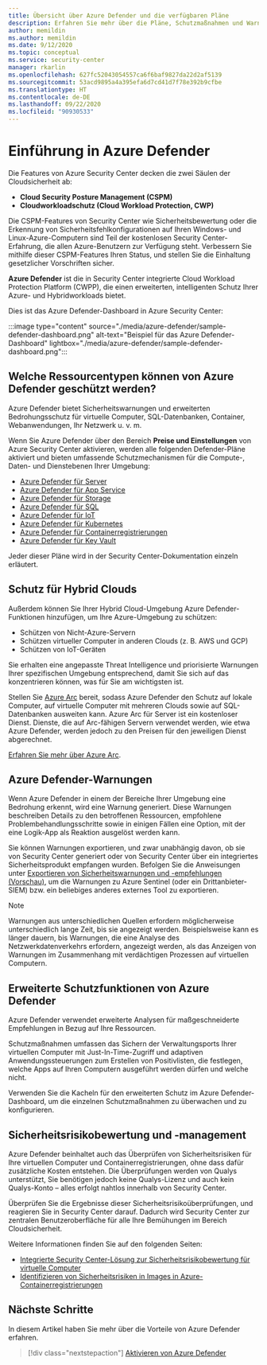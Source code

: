 ```yaml
---
title: Übersicht über Azure Defender und die verfügbaren Pläne
description: Erfahren Sie mehr über die Pläne, Schutzmaßnahmen und Warnungen von Azure Defender. Aktivieren Sie anschließend Azure Defender für Ihre Abonnements.
author: memildin
ms.author: memildin
ms.date: 9/12/2020
ms.topic: conceptual
ms.service: security-center
manager: rkarlin
ms.openlocfilehash: 627fc52043054557ca6f6baf9827da22d2af5139
ms.sourcegitcommit: 53acd9895a4a395efa6d7cd41d7f78e392b9cfbe
ms.translationtype: HT
ms.contentlocale: de-DE
ms.lasthandoff: 09/22/2020
ms.locfileid: "90930533"
---
```

# <a name="introduction-to-azure-defender"></a>Einführung in Azure Defender

Die Features von Azure Security Center decken die zwei Säulen der Cloudsicherheit ab:

- **Cloud Security Posture Management (CSPM)**
- **Cloudworkloadschutz (Cloud Workload Protection, CWP)**

Die CSPM-Features von Security Center wie Sicherheitsbewertung oder die Erkennung von Sicherheitsfehlkonfigurationen auf Ihren Windows- und Linux-Azure-Computern sind Teil der kostenlosen Security Center-Erfahrung, die allen Azure-Benutzern zur Verfügung steht. Verbessern Sie mithilfe dieser CSPM-Features Ihren Status, und stellen Sie die Einhaltung gesetzlicher Vorschriften sicher. 

**Azure Defender** ist die in Security Center integrierte Cloud Workload Protection Platform (CWPP), die einen erweiterten, intelligenten Schutz Ihrer Azure- und Hybridworkloads bietet.

Dies ist das Azure Defender-Dashboard in Azure Security Center:

:::image type="content" source="./media/azure-defender/sample-defender-dashboard.png" alt-text="Beispiel für das Azure Defender-Dashboard" lightbox="./media/azure-defender/sample-defender-dashboard.png":::

## <a name="what-resource-types-can-azure-defender-secure"></a>Welche Ressourcentypen können von Azure Defender geschützt werden?

Azure Defender bietet Sicherheitswarnungen und erweiterten Bedrohungsschutz für virtuelle Computer, SQL-Datenbanken, Container, Webanwendungen, Ihr Netzwerk u. v. m.

Wenn Sie Azure Defender über den Bereich **Preise und Einstellungen** von Azure Security Center aktivieren, werden alle folgenden Defender-Pläne aktiviert und bieten umfassende Schutzmechanismen für die Compute-, Daten- und Dienstebenen Ihrer Umgebung:

- [Azure Defender für Server](defender-for-servers-introduction.md)
- [Azure Defender für App Service](defender-for-app-service-introduction.md)
- [Azure Defender für Storage](defender-for-storage-introduction.md)
- [Azure Defender für SQL](defender-for-sql-introduction.md)
- [Azure Defender für IoT](defender-for-iot-introduction.md)
- [Azure Defender für Kubernetes](defender-for-kubernetes-introduction.md)
- [Azure Defender für Containerregistrierungen](defender-for-container-registries-introduction.md)
- [Azure Defender für Key Vault](defender-for-key-vault-introduction.md)

Jeder dieser Pläne wird in der Security Center-Dokumentation einzeln erläutert.


## <a name="hybrid-cloud-protection"></a>Schutz für Hybrid Clouds

Außerdem können Sie Ihrer Hybrid Cloud-Umgebung Azure Defender-Funktionen hinzufügen, um Ihre Azure-Umgebung zu schützen:

- Schützen von Nicht-Azure-Servern
- Schützen virtueller Computer in anderen Clouds (z. B. AWS und GCP)
- Schützen von IoT-Geräten

Sie erhalten eine angepasste Threat Intelligence und priorisierte Warnungen Ihrer spezifischen Umgebung entsprechend, damit Sie sich auf das konzentrieren können, was für Sie am wichtigsten ist.

Stellen Sie [Azure Arc](https://azure.microsoft.com/services/azure-arc/) bereit, sodass Azure Defender den Schutz auf lokale Computer, auf virtuelle Computer mit mehreren Clouds sowie auf SQL-Datenbanken ausweiten kann. Azure Arc für Server ist ein kostenloser Dienst. Dienste, die auf Arc-fähigen Servern verwendet werden, wie etwa Azure Defender, werden jedoch zu den Preisen für den jeweiligen Dienst abgerechnet.

[Erfahren Sie mehr über Azure Arc](https://docs.microsoft.com/azure/azure-arc/overview).


## <a name="azure-defender-alerts"></a>Azure Defender-Warnungen 

Wenn Azure Defender in einem der Bereiche Ihrer Umgebung eine Bedrohung erkennt, wird eine Warnung generiert. Diese Warnungen beschreiben Details zu den betroffenen Ressourcen, empfohlene Problembehandlungsschritte sowie in einigen Fällen eine Option, mit der eine Logik-App als Reaktion ausgelöst werden kann.

Sie können Warnungen exportieren, und zwar unabhängig davon, ob sie von Security Center generiert oder von Security Center über ein integriertes Sicherheitsprodukt empfangen wurden. Befolgen Sie die Anweisungen unter [Exportieren von Sicherheitswarnungen und -empfehlungen (Vorschau)](continuous-export.md), um die Warnungen zu Azure Sentinel (oder ein Drittanbieter-SIEM) bzw. ein beliebiges anderes externes Tool zu exportieren.

> [!NOTE]
> Warnungen aus unterschiedlichen Quellen erfordern möglicherweise unterschiedlich lange Zeit, bis sie angezeigt werden. Beispielsweise kann es länger dauern, bis Warnungen, die eine Analyse des Netzwerkdatenverkehrs erfordern, angezeigt werden, als das Anzeigen von Warnungen im Zusammenhang mit verdächtigen Prozessen auf virtuellen Computern.


## <a name="azure-defender-advanced-protection-capabilities"></a>Erweiterte Schutzfunktionen von Azure Defender

Azure Defender verwendet erweiterte Analysen für maßgeschneiderte Empfehlungen in Bezug auf Ihre Ressourcen. 

Schutzmaßnahmen umfassen das Sichern der Verwaltungsports Ihrer virtuellen Computer mit Just-In-Time-Zugriff und adaptiven Anwendungssteuerungen zum Erstellen von Positivlisten, die festlegen, welche Apps auf Ihren Computern ausgeführt werden dürfen und welche nicht. 

Verwenden Sie die Kacheln für den erweiterten Schutz im Azure Defender-Dashboard, um die einzelnen Schutzmaßnahmen zu überwachen und zu konfigurieren. 

## <a name="vulnerability-assessment-and-management"></a>Sicherheitsrisikobewertung und -management

Azure Defender beinhaltet auch das Überprüfen von Sicherheitsrisiken für Ihre virtuellen Computer und Containerregistrierungen, ohne dass dafür zusätzliche Kosten entstehen. Die Überprüfungen werden von Qualys unterstützt, Sie benötigen jedoch keine Qualys-Lizenz und auch kein Qualys-Konto – alles erfolgt nahtlos innerhalb von Security Center. 

Überprüfen Sie die Ergebnisse dieser Sicherheitsrisikoüberprüfungen, und reagieren Sie in Security Center darauf. Dadurch wird Security Center zur zentralen Benutzeroberfläche für alle Ihre Bemühungen im Bereich Cloudsicherheit.

Weitere Informationen finden Sie auf den folgenden Seiten:

- [Integrierte Security Center-Lösung zur Sicherheitsrisikobewertung für virtuelle Computer](deploy-vulnerability-assessment-vm.md)
- [Identifizieren von Sicherheitsrisiken in Images in Azure-Containerregistrierungen](defender-for-container-registries-usage.md#identify-vulnerabilities-in-images-in-other-container-registries)



## <a name="next-steps"></a>Nächste Schritte

In diesem Artikel haben Sie mehr über die Vorteile von Azure Defender erfahren. 

> [!div class="nextstepaction"]
> [Aktivieren von Azure Defender](security-center-pricing.md)